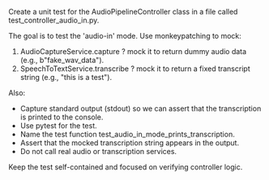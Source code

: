 Create a unit test for the AudioPipelineController class in a file called test_controller_audio_in.py.

The goal is to test the 'audio-in' mode. Use monkeypatching to mock:

1. AudioCaptureService.capture ? mock it to return dummy audio data (e.g., b"fake_wav_data").
2. SpeechToTextService.transcribe ? mock it to return a fixed transcript string (e.g., "this is a test").

Also:
- Capture standard output (stdout) so we can assert that the transcription is printed to the console.
- Use pytest for the test.
- Name the test function test_audio_in_mode_prints_transcription.
- Assert that the mocked transcription string appears in the output.
- Do not call real audio or transcription services.

Keep the test self-contained and focused on verifying controller logic.
